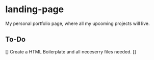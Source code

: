 # landing-page

My personal portfolio page, where all my upcoming projects will live.

## To-Do

[] Create a HTML Boilerplate and all neceserry files needed.
[]
